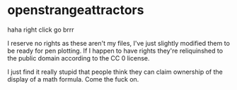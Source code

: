 # openstrangeattractors
haha right click go brrr

I reserve no rights as these aren't my files, I've just slightly modified them to be ready for pen plotting. If I happen to have rights they're reliquinshed to the public domain according to the CC 0 license.

I just find it really stupid that people think they can claim ownership of the display of a math formula. Come the fuck on.
